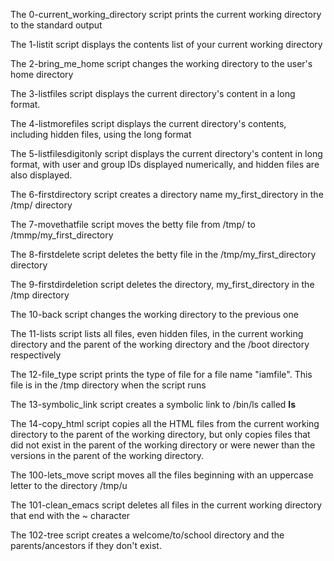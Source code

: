 The 0-current_working_directory script prints the current working directory to the standard output

The 1-listit script displays the contents list of your current working directory

The 2-bring_me_home script changes the working directory to the user's home directory

The 3-listfiles script displays the current directory's content in a long format.

The 4-listmorefiles script displays the current directory's contents, including hidden files, using the long format

The 5-listfilesdigitonly script displays the current directory's content in long format, with user and group IDs displayed numerically, and hidden files are also displayed.

The 6-firstdirectory script creates a directory name my_first_directory in the /tmp/ directory

The 7-movethatfile script moves the betty file from /tmp/ to /tmmp/my_first_directory

The 8-firstdelete script deletes the betty file in the /tmp/my_first_directory directory

The 9-firstdirdeletion script deletes the directory, my_first_directory in the /tmp directory

The 10-back script changes the working directory to the previous one

The 11-lists script lists all files, even hidden files, in the current working directory and the parent of the working directory and the /boot directory respectively


The 12-file_type script prints the type of file for a file name "iamfile". This file is in the /tmp directory when the script runs


The 13-symbolic_link script creates a symbolic link to /bin/ls called __ls__

The 14-copy_html script copies all the HTML files from the current working directory to the parent of the working directory, but only copies files that did not exist in the parent of the working directory or were newer than the versions in the parent of the working directory.

The 100-lets_move script moves all the files beginning with an uppercase letter to the directory /tmp/u

The 101-clean_emacs script deletes all files in the current working directory that end with the ~ character

The 102-tree script creates a welcome/to/school directory and the parents/ancestors if they don't exist.
